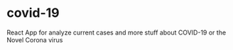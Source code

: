 # covid-19
React App for analyze current cases and more stuff about COVID-19 or the Novel Corona virus
